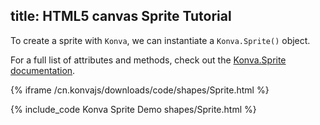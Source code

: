 title: HTML5 canvas Sprite Tutorial
---

To create a sprite with `Konva`, we can instantiate a `Konva.Sprite()` object.

For a full list of attributes and methods, check out the [Konva.Sprite documentation](/cn.konvajs/api/Konva.Sprite.html).

{% iframe /cn.konvajs/downloads/code/shapes/Sprite.html %}

{% include_code Konva Sprite Demo shapes/Sprite.html %}
